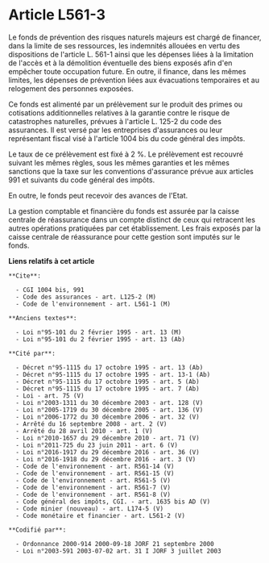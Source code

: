 # Article L561-3

Le fonds de prévention des risques naturels majeurs est chargé de financer, dans la limite de ses ressources, les indemnités
allouées en vertu des dispositions de l'article L. 561-1 ainsi que les dépenses liées à la limitation de l'accès et à la
démolition éventuelle des biens exposés afin d'en empêcher toute occupation future. En outre, il finance, dans les mêmes
limites, les dépenses de prévention liées aux évacuations temporaires et au relogement des personnes exposées.

Ce fonds est alimenté par un prélèvement sur le produit des primes ou cotisations additionnelles relatives à la garantie
contre le risque de catastrophes naturelles, prévues à l'article L. 125-2 du code des assurances. Il est versé par les
entreprises d'assurances ou leur représentant fiscal visé à l'article 1004 bis du code général des impôts.

Le taux de ce prélèvement est fixé à 2 %. Le prélèvement est recouvré suivant les mêmes règles, sous les mêmes garanties et
les mêmes sanctions que la taxe sur les conventions d'assurance prévue aux articles 991 et suivants du code général des
impôts.

En outre, le fonds peut recevoir des avances de l'Etat.

La gestion comptable et financière du fonds est assurée par la caisse centrale de réassurance dans un compte distinct de ceux
qui retracent les autres opérations pratiquées par cet établissement. Les frais exposés par la caisse centrale de réassurance
pour cette gestion sont imputés sur le fonds.

**Liens relatifs à cet article**

	**Cite**:

	  - CGI 1004 bis, 991
	  - Code des assurances - art. L125-2 (M)
	  - Code de l'environnement - art. L561-1 (M)

	**Anciens textes**:

	  - Loi n°95-101 du 2 février 1995 - art. 13 (M)
	  - Loi n°95-101 du 2 février 1995 - art. 13 (Ab)

	**Cité par**:

	  - Décret n°95-1115 du 17 octobre 1995 - art. 13 (Ab)
	  - Décret n°95-1115 du 17 octobre 1995 - art. 13-1 (Ab)
	  - Décret n°95-1115 du 17 octobre 1995 - art. 5 (Ab)
	  - Décret n°95-1115 du 17 octobre 1995 - art. 7 (Ab)
	  - Loi - art. 75 (V)
	  - Loi n°2003-1311 du 30 décembre 2003 - art. 128 (V)
	  - Loi n°2005-1719 du 30 décembre 2005 - art. 136 (V)
	  - Loi n°2006-1772 du 30 décembre 2006 - art. 32 (V)
	  - Arrêté du 16 septembre 2008 - art. 2 (V)
	  - Arrêté du 28 avril 2010 - art. 1 (V)
	  - Loi n°2010-1657 du 29 décembre 2010 - art. 71 (V)
	  - Loi n°2011-725 du 23 juin 2011 - art. 6 (V)
	  - Loi n°2016-1917 du 29 décembre 2016 - art. 36 (V)
	  - Loi n°2016-1918 du 29 décembre 2016 - art. 3 (V)
	  - Code de l'environnement - art. R561-14 (V)
	  - Code de l'environnement - art. R561-15 (V)
	  - Code de l'environnement - art. R561-5 (V)
	  - Code de l'environnement - art. R561-7 (V)
	  - Code de l'environnement - art. R561-8 (V)
	  - Code général des impôts, CGI. - art. 1635 bis AD (V)
	  - Code minier (nouveau) - art. L174-5 (V)
	  - Code monétaire et financier - art. L561-2 (V)

	**Codifié par**:

	  - Ordonnance 2000-914 2000-09-18 JORF 21 septembre 2000
	  - Loi n°2003-591 2003-07-02 art. 31 I JORF 3 juillet 2003
